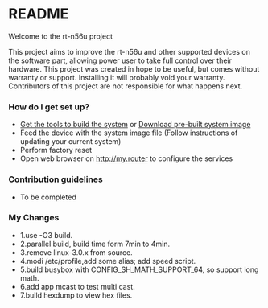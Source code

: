 # README #

Welcome to the rt-n56u project

This project aims to improve the rt-n56u and other supported devices on the software part, allowing power user to take full control over their hardware.
This project was created in hope to be useful, but comes without warranty or support. Installing it will probably void your warranty. 
Contributors of this project are not responsible for what happens next.

### How do I get set up? ###

* [Get the tools to build the system](https://bitbucket.org/padavan/rt-n56u/wiki/EN/HowToMakeFirmware) or [Download pre-built system image](https://bitbucket.org/padavan/rt-n56u/downloads)
* Feed the device with the system image file (Follow instructions of updating your current system)
* Perform factory reset
* Open web browser on http://my.router to configure the services

### Contribution guidelines ###

* To be completed

### My Changes ###
* 1.use -O3 build.
* 2.parallel build, build time form 7min to 4min.
* 3.remove linux-3.0.x from source.
* 4.modi /etc/profile,add some alias; add speed script.
* 5.build busybox with CONFIG_SH_MATH_SUPPORT_64, so support long math.
* 6.add app mcast to test multi cast.
* 7.build hexdump to view hex files.
